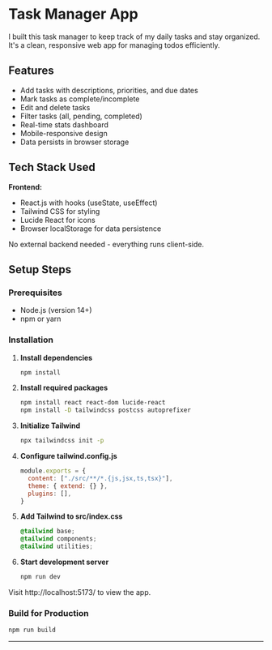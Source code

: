 # Task Manager App

I built this task manager to keep track of my daily tasks and stay organized. It's a clean, responsive web app for managing todos efficiently.

## Features

- Add tasks with descriptions, priorities, and due dates
- Mark tasks as complete/incomplete
- Edit and delete tasks
- Filter tasks (all, pending, completed)
- Real-time stats dashboard
- Mobile-responsive design
- Data persists in browser storage

## Tech Stack Used

**Frontend:**
- React.js with hooks (useState, useEffect)
- Tailwind CSS for styling
- Lucide React for icons
- Browser localStorage for data persistence

No external backend needed - everything runs client-side.

## Setup Steps

### Prerequisites
- Node.js (version 14+)
- npm or yarn

### Installation

1. **Install dependencies**
   ```bash
   npm install
   ```

2. **Install required packages**
   ```bash
   npm install react react-dom lucide-react
   npm install -D tailwindcss postcss autoprefixer
   ```

3. **Initialize Tailwind**
   ```bash
   npx tailwindcss init -p
   ```

4. **Configure tailwind.config.js**
   ```javascript
   module.exports = {
     content: ["./src/**/*.{js,jsx,ts,tsx}"],
     theme: { extend: {} },
     plugins: [],
   }
   ```

5. **Add Tailwind to src/index.css**
   ```css
   @tailwind base;
   @tailwind components;
   @tailwind utilities;
   ```

6. **Start development server**
   ```bash
   npm run dev
   ```

Visit http://localhost:5173/ to view the app.

### Build for Production
```bash
npm run build
```

---
